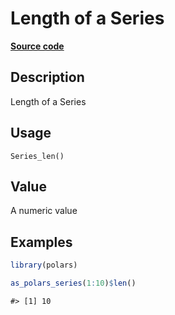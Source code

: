 

# Length of a Series

[**Source code**](https://github.com/pola-rs/r-polars/tree/d562252dbb77de7e06ca3e6150d74a2c709763bc/R/after-wrappers.R#L20)

## Description

Length of a Series

## Usage

<pre><code class='language-R'>Series_len()
</code></pre>

## Value

A numeric value

## Examples

``` r
library(polars)

as_polars_series(1:10)$len()
```

    #> [1] 10
